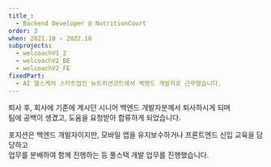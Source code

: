 ```yaml
---
title_:
  - Backend Developer @ NutritionCourt
order: 3
when: 2021.10 ~ 2022.10
subprojects:
  - welcoachV1_2
  - welcoachV2_BE
  - welcoachV2_FE
fixedPart:
  - AI 헬스케어 스타트업인 뉴트리션코트에서 백엔드 개발자로 근무했습니다.
---
```


퇴사 후, 회사에 기존에 계시던 시니어 백엔드 개발자분께서 퇴사하시게 되며<br>
팀에 공백이 생겼고, 도움을 요청받아 합류하게 되었습니다.

포지션은 백엔드 개발자이지만, 모바일 앱을 유지보수하거나 프론트엔드 신입 교육을 담당하고<br>
업무를 분배하여 함께 진행하는 등 풀스택 개발 업무를 진행했습니다.
